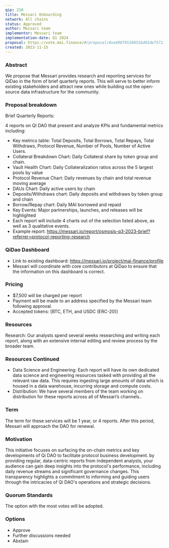 ```yaml
---
qip: 210
title: Messari Onboarding
network: All chains
status: Approved
author: Messari team
implementor: Messari team
implementation-date: Q1 2024
proposal: https://vote.mai.finance/#/proposal/0xa49879526031bd01de757138cac162519c26cefea97ea0943e8310b674ba47fc
created: 2023-11-15
---
```


### Abstract

We propose that Messari provides research and reporting services for QiDao in the form of brief quarterly reports. This will serve to better inform existing stakeholders and attract new ones while building out the open-source data infrastructure for the community.

### Proposal breakdown

Brief Quarterly Reports:

4 reports on QI DAO that present and analyze KPIs and fundamental metrics including:

* Key metrics table: Total Deposits, Total Borrows, Total Repays, Total Withdraws, Protocol Revenue, Number of Pools, Number of Active Users.
* Collateral Breakdown Chart: Daily Collateral share by token group and chain.
* Vault Health Chart: Daily Collateralization ratios across the 5 largest pools by value
* Protocol Revenue Chart: Daily revenues by chain and total revenue moving average
* DAUs Chart: Daily active users by chain
* Deposits/Withdraws chart: Daily deposits and withdraws by token group and chain
* Borrow/Repay chart: Daily MAI borrowed and repaid
* Key Events: Major partnerships, launches, and releases will be highlighted
* Each report will include 4 charts out of the selection listed above, as well as 3 qualitative events.
* Example report: https://messari.io/report/osmosis-q3-2023-brief?referrer=protocol-reporting-research

### QiDao Dashboard

* Link to existing dashboard: https://messari.io/project/mai-finance/profile
* Messari will coordinate with core contributors at QiDao to ensure that the information on this dashboard is correct.

### Pricing

* $7,500 will be charged per report
* Payment will be made to an address specified by the Messari team following approval.
* Accepted tokens: [BTC, ETH, and USDC (ERC-20)]

### Resources

Research: Our analysts spend several weeks researching and writing each report, along with an extensive internal editing and review process by the broader team.

### Resources Continued

* Data Science and Engineering: Each report will have its own dedicated data science and engineering resources tasked with providing all the relevant raw data. This requires ingesting large amounts of data which is housed in a data warehouse, incurring storage and compute costs.
* Distribution: We have several members of the team working on distribution for these reports across all of Messari’s channels..

### Term

The term for these services will be 1 year, or 4 reports. After this period, Messari will approach the DAO for renewal.

### Motivation

This initiative focuses on surfacing the on-chain metrics and key developments of Qi DAO to facilitate protocol business development. by providing regular, data-centric reports from independent analysts, your audience can gain deep insights into the protocol's performance, including daily revenue streams and significant governance changes. This transparency highlights a commitment to informing and guiding users through the intricacies of Qi DAO's operations and strategic decisions.

### Quorum Standards

The option with the most votes will be adopted.

### Options

* Approve
* Further discussions needed
* Abstain
